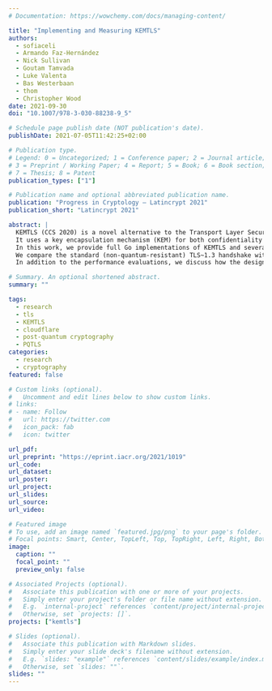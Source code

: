 ```yaml
---
# Documentation: https://wowchemy.com/docs/managing-content/

title: "Implementing and Measuring KEMTLS"
authors:
  - sofiaceli
  - Armando Faz-Hernández
  - Nick Sullivan
  - Goutam Tamvada
  - Luke Valenta
  - Bas Westerbaan
  - thom
  - Christopher Wood
date: 2021-09-30
doi: "10.1007/978-3-030-88238-9_5"

# Schedule page publish date (NOT publication's date).
publishDate: 2021-07-05T11:42:25+02:00

# Publication type.
# Legend: 0 = Uncategorized; 1 = Conference paper; 2 = Journal article;
# 3 = Preprint / Working Paper; 4 = Report; 5 = Book; 6 = Book section;
# 7 = Thesis; 8 = Patent
publication_types: ["1"]

# Publication name and optional abbreviated publication name.
publication: "Progress in Cryptology — Latincrypt 2021"
publication_short: "Latincrypt 2021"

abstract: |
  KEMTLS (CCS 2020) is a novel alternative to the Transport Layer Security (TLS) handshake that integrates post-quantum algorithms.
  It uses a key encapsulation mechanism (KEM) for both confidentiality and authentication, achieving post-quantum security while obviating the need for expensive post-quantum signatures. The original KEMTLS paper presents a security analysis, Rust implementation, and benchmarks over emulated networks.
  In this work, we provide full Go implementations of KEMTLS and several other post-quantum handshake alternatives, describe our integration into a real distributed system, and provide performance evaluations over real network conditions.
  We compare the standard (non-quantum-resistant) TLS~1.3 handshake with three alternatives: one that uses post-quantum signatures in combination with a KEM (PQTLS), one fully KEM application (KEMTLS), and a reduced round trip version (KEMTLS-PDK).
  In addition to the performance evaluations, we discuss how the design of these protocols impacts TLS from an implementation and configuration perspective.

# Summary. An optional shortened abstract.
summary: ""

tags:
  - research
  - tls
  - KEMTLS
  - cloudflare
  - post-quantum cryptography
  - PQTLS
categories:
  - research
  - cryptography
featured: false

# Custom links (optional).
#   Uncomment and edit lines below to show custom links.
# links:
# - name: Follow
#   url: https://twitter.com
#   icon_pack: fab
#   icon: twitter

url_pdf:
url_preprint: "https://eprint.iacr.org/2021/1019"
url_code:
url_dataset:
url_poster:
url_project:
url_slides:
url_source:
url_video:

# Featured image
# To use, add an image named `featured.jpg/png` to your page's folder. 
# Focal points: Smart, Center, TopLeft, Top, TopRight, Left, Right, BottomLeft, Bottom, BottomRight.
image:
  caption: ""
  focal_point: ""
  preview_only: false

# Associated Projects (optional).
#   Associate this publication with one or more of your projects.
#   Simply enter your project's folder or file name without extension.
#   E.g. `internal-project` references `content/project/internal-project/index.md`.
#   Otherwise, set `projects: []`.
projects: ["kemtls"]

# Slides (optional).
#   Associate this publication with Markdown slides.
#   Simply enter your slide deck's filename without extension.
#   E.g. `slides: "example"` references `content/slides/example/index.md`.
#   Otherwise, set `slides: ""`.
slides: ""
---
```


